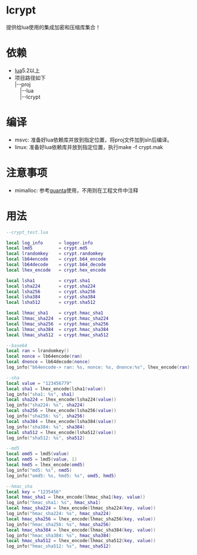 # lcrypt
提供给lua使用的集成加密和压缩库集合！

# 依赖
- [lua](https://github.com/xiyoo0812/lua.git)5.2以上
- 项目路径如下<br>
  |--proj <br>
  &emsp;|--lua <br>
  &emsp;|--lcrypt

# 编译
- msvc: 准备好lua依赖库并放到指定位置，将proj文件加到sln后编译。
- linux: 准备好lua依赖库并放到指定位置，执行make -f crypt.mak

# 注意事项
- mimalloc: 参考[quanta](https://github.com/xiyoo0812/quanta.git)使用，不用则在工程文件中注释

# 用法
```lua
--crypt_test.lua

local log_info      = logger.info
local lmd5          = crypt.md5
local lrandomkey    = crypt.randomkey
local lb64encode    = crypt.b64_encode
local lb64decode    = crypt.b64_decode
local lhex_encode   = crypt.hex_encode

local lsha1         = crypt.sha1
local lsha224       = crypt.sha224
local lsha256       = crypt.sha256
local lsha384       = crypt.sha384
local lsha512       = crypt.sha512

local lhmac_sha1    = crypt.hmac_sha1
local lhmac_sha224  = crypt.hmac_sha224
local lhmac_sha256  = crypt.hmac_sha256
local lhmac_sha384  = crypt.hmac_sha384
local lhmac_sha512  = crypt.hmac_sha512

--base64
local ran = lrandomkey()
local nonce = lb64encode(ran)
local dnonce = lb64decode(nonce)
log_info("b64encode-> ran: %s, nonce: %s, dnonce:%s", lhex_encode(ran), lhex_encode(nonce), lhex_encode(dnonce))

--sha
local value = "123456779"
local sha1 = lhex_encode(lsha1(value))
log_info("sha1: %s", sha1)
local sha224 = lhex_encode(lsha224(value))
log_info("sha224: %s", sha224)
local sha256 = lhex_encode(lsha256(value))
log_info("sha256: %s", sha256)
local sha384 = lhex_encode(lsha384(value))
log_info("sha384: %s", sha384)
local sha512 = lhex_encode(lsha512(value))
log_info("sha512: %s", sha512)

--md5
local omd5 = lmd5(value)
local nmd5 = lmd5(value, 1)
local hmd5 = lhex_encode(omd5)
log_info("md5: %s", nmd5)
log_info("omd5: %s, hmd5: %s", omd5, hmd5)

--hmac_sha
local key = "1235456"
local hmac_sha1 = lhex_encode(lhmac_sha1(key, value))
log_info("hmac_sha1: %s", hmac_sha1)
local hmac_sha224 = lhex_encode(lhmac_sha224(key, value))
log_info("hmac_sha224: %s", hmac_sha224)
local hmac_sha256 = lhex_encode(lhmac_sha256(key, value))
log_info("hmac_sha256: %s", hmac_sha256)
local hmac_sha384 = lhex_encode(lhmac_sha384(key, value))
log_info("hmac_sha384: %s", hmac_sha384)
local hmac_sha512 = lhex_encode(lhmac_sha512(key, value))
log_info("hmac_sha512: %s", hmac_sha512)

```
